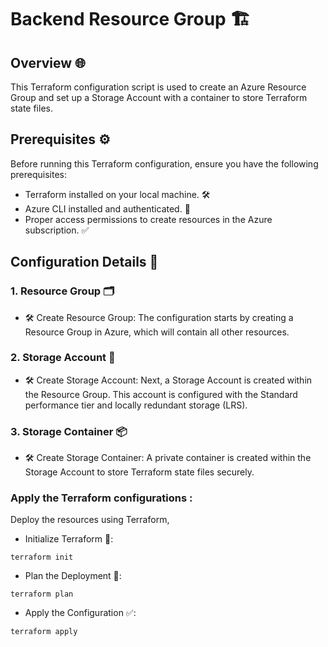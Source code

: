 # Backend Resource Group 🏗️

## Overview 🌐

This Terraform configuration script is used to create an Azure Resource Group and set up a Storage Account with a container to store Terraform state files.

## Prerequisites ⚙️
Before running this Terraform configuration, ensure you have the following prerequisites:

- Terraform installed on your local machine. 🛠️
- Azure CLI installed and authenticated. 🔑
- Proper access permissions to create resources in the Azure subscription. ✅
## Configuration Details 📝
### 1. Resource Group 🗂️
- 🛠️ Create Resource Group:
The configuration starts by creating a Resource Group in Azure, which will contain all other resources.

###  2. Storage Account 💾
- 🛠️ Create Storage Account:
Next, a Storage Account is created within the Resource Group. This account is configured with the Standard performance tier and locally redundant storage (LRS).

### 3. Storage Container 📦
- 🛠️ Create Storage Container:
A private container is created within the Storage Account to store Terraform state files securely.


### Apply the Terraform configurations :
Deploy the resources using Terraform,
- Initialize Terraform 🔄:
```
terraform init
```
- Plan the Deployment 📝:

```
terraform plan 
```
- Apply the Configuration ✅:
```
terraform apply 
```